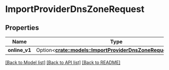 # ImportProviderDnsZoneRequest

## Properties

Name | Type | Description | Notes
------------ | ------------- | ------------- | -------------
**online_v1** | Option<[**crate::models::ImportProviderDnsZoneRequestOnlineV1**](ImportProviderDNSZone_request_online_v1.md)> |  | [optional]

[[Back to Model list]](../README.md#documentation-for-models) [[Back to API list]](../README.md#documentation-for-api-endpoints) [[Back to README]](../README.md)


